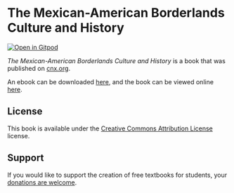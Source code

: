 # The Mexican-American Borderlands Culture and History

[![Open in Gitpod](https://gitpod.io/button/open-in-gitpod.svg)](https://gitpod.io/from-referrer/)

_The Mexican-American Borderlands Culture and History_ is a book that was published on [cnx.org](https://cnx.org/).

An ebook can be downloaded [here](https://github.com/cnx-user-books/cnxbook-the-mexican-american-borderlands-culture-and-history/releases/latest), and the book can be viewed online [here](https://github.com/cnx-user-books/cnxbook-the-mexican-american-borderlands-culture-and-history/releases/latest).

## License
This book is available under the [Creative Commons Attribution License](./LICENSE) license.

## Support
If you would like to support the creation of free textbooks for students, your [donations are welcome](https://riceconnect.rice.edu/donation/support-openstax-banner).
